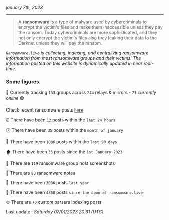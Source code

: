 _january 7th, 2023_

---

> A **ransomware** is a type of malware used by cybercriminals to encrypt the victim's files and make them inaccessible unless they pay the ransom. Today cybercriminals are more sophisticated, and they not only encrypt the victim's files also they leaking their data to the Darknet unless they will pay the ransom.


_`Ransomware.live` is collecting, indexing, and centralizing ransomware information from most ransomware groups and their victims. The information posted on this website is dynamically updated in near real-time._

### Some figures 

🔎 Currently tracking `133` groups across `244` relays & mirrors - _`71` currently online_ 🟢

Check recent ransomware posts [`here`](recentposts.md)


⏰ There have been `12` posts within the `last 24 hours`

🕓 There have been `35` posts within the `month of january`

📅 There have been `1006` posts within the `last 90 days`

🏚 There have been `35` posts since the `1st January 2023`

📸 There are `119` ransomware group host screenshots

📝 There are `93` ransomware notes

🚀 There have been `3086` posts `last year`

🐣 There have been `4868` posts `since the dawn of ransomware.live`

⚙️ There are `70` custom parsers indexing posts



Last update : _Saturday 07/01/2023 20.31 (UTC)_

